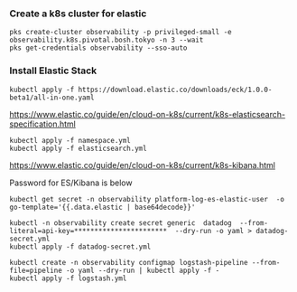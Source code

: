 ### Create a k8s cluster for elastic

```
pks create-cluster observability -p privileged-small -e observability.k8s.pivotal.bosh.tokyo -n 3 --wait
pks get-credentials observability --sso-auto
```

### Install Elastic Stack


```
kubectl apply -f https://download.elastic.co/downloads/eck/1.0.0-beta1/all-in-one.yaml
```

https://www.elastic.co/guide/en/cloud-on-k8s/current/k8s-elasticsearch-specification.html

```
kubectl apply -f namespace.yml
kubectl apply -f elasticsearch.yml
```

https://www.elastic.co/guide/en/cloud-on-k8s/current/k8s-kibana.html


Password for ES/Kibana is below

```
kubectl get secret -n observability platform-log-es-elastic-user  -o go-template='{{.data.elastic | base64decode}}'
```

```
kubectl -n observability create secret generic  datadog  --from-literal=api-key=***********************  --dry-run -o yaml > datadog-secret.yml
kubectl apply -f datadog-secret.yml 

kubectl create -n observability configmap logstash-pipeline --from-file=pipeline -o yaml --dry-run | kubectl apply -f -
kubectl apply -f logstash.yml
```

